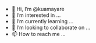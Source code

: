 - 👋 Hi, I’m @kuamayare
- 👀 I’m interested in ...
- 🌱 I’m currently learning ...
- 💞️ I’m looking to collaborate on ...
- 📫 How to reach me ...

<!---
kuamayare/kuamayare is a ✨ special ✨ repository because its `README.md` (this file) appears on your GitHub profile.
You can click the Preview link to take a look at your changes.
--->
